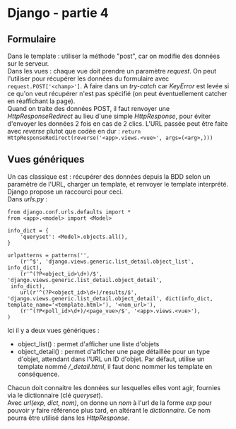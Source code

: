 # Django - partie 4

## Formulaire

Dans le template : utiliser la méthode "post", car on modifie des données sur 
le serveur.  
Dans les vues : chaque vue doit prendre un paramètre *request*. On peut 
l'utiliser pour récupérer les données du formulaire avec 
```request.POST['<champ>']```. A faire dans un *try-catch* car *KeyError* est 
levée si ce qu'on veut récupérer n'est pas spécifié (on peut éventuellement 
catcher en réaffichant la page).  
Quand on traite des données POST, il faut renvoyer une *HttpResponseRedirect* 
au lieu d'une simple *HttpResponse*, pour éviter d'envoyer les données 2 fois 
en cas de 2 clics. L'URL passée peut être faite avec *reverse* plutot que codée 
en dur : 
```return HttpResponseRedirect(reverse('<app>.views.<vue>', args=(<arg>,)))```

## Vues génériques 

Un cas classique est : récupérer des données depuis la BDD selon un paramètre 
de l'URL, charger un template, et renvoyer le template interprété. Django 
propose un raccourci pour ceci.  
Dans *urls.py* : 
```
from django.conf.urls.defaults import *
from <app>.<model> import <Model>

info_dict = {
    'queryset': <Model>.objects.all(),
}

urlpatterns = patterns('',
    (r'^$', 'django.views.generic.list_detail.object_list', info_dict),
    (r'^(?P<object_id>\d+)/$', 'django.views.generic.list_detail.object_detail',
 info_dict),
    url(r'^(?P<object_id>\d+)/results/$', 
'django.views.generic.list_detail.object_detail', dict(info_dict, 
template_name='<template.html>'), '<nom_url>'),
    (r'^(?P<poll_id>\d+)/<page_vue>/$', '<app>.views.<vue>'),
)
```

Ici il y a deux vues génériques : 

* object_list() : permet d'afficher une liste d'objets
* object_detail() : permet d'afficher une page détaillée pour un type d'objet, 
attendant dans l'URL un ID d'objet. Par défaut, utilise un template nommé 
*<app>/<model>_detail.html*, il faut donc nommer les template en conséquence. 

Chacun doit connaitre les données sur lesquelles elles vont agir, fournies via 
le dictionnaire (clé *queryset*).  
Avec *url(exp, dict, nom)*, on donne un *nom* à l'url de la forme *exp* pour 
pouvoir y faire référence plus tard, en altérant le *dictionnaire*. Ce nom 
pourra être utilisé dans les *HttpResponse*.
